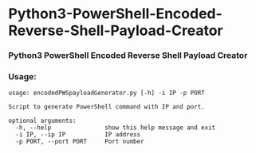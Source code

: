 # Python3-PowerShell-Encoded-Reverse-Shell-Payload-Creator
<h3>Python3 PowerShell Encoded Reverse Shell Payload Creator</h3>

<h3>Usage:</h3>

```
usage: encodedPWSpayloadGenerator.py [-h] -i IP -p PORT

Script to generate PowerShell command with IP and port.

optional arguments:
  -h, --help               show this help message and exit
  -i IP, --ip IP           IP address
  -p PORT, --port PORT     Port number
```
